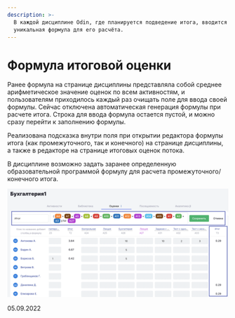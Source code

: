 ```yaml
---
description: >-
  В каждой дисциплине Odin, где планируется подведение итога, вводится
  уникальная формула для его расчёта.
---
```


# Формула итоговой оценки

Ранее формула на странице дисциплины представляла собой среднее арифметическое значение оценок по всем активностям, и пользователям приходилось каждый раз очищать поле для ввода своей формулы. Сейчас отключена автоматическая генерация формулы при расчете итога. Строка для ввода формула остается пустой, и можно сразу перейти к заполнению формулы.

Реализована подсказка внутри поля при открытии редактора формулы итога (как промежуточного, так и конечного) на странице дисциплины, а также в редакторе на странице итоговых оценок потока.

В  дисциплине возможно задать заранее определенную образовательной программой формулу для расчета промежуточного/конечного итога.

![](<../../.gitbook/assets/image (58) (2).png>)

05.09.2022
